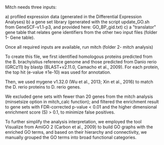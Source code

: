 Mitch needs three inputs: 

a) profiled expression data (generated in the Differential Expression Analyses)
b) a gene set library (generated with the script update_GO.sh from GeneSCF-v1.1-p3, and provided here: GO_BP_gid.txt)
c) a "translator" gene table that relates gene identifiers from the other two input files (folder 1- Gene table). 

Once all required inputs are available, run mitch (folder 2- mitch analysis) 




To create this file, we first identified homologous proteins predicted from the B. brachyistius reference genome and those predicted
from Danio rerio (GRCz11) by blastp (BLAST+v2.11.0, Camacho et al., 2009). For each protein,
the top hit (e-value ≤1e-10) was used for annotation. 

Then, we used mygene v1.32.0 (Wu et al., 2013; Xin et al., 2016) to match the D. rerio proteins to D. rerio genes.


We excluded gene sets with fewer than 20 genes from the mitch analysis (minsetsize option in
mitch_calc function); and filtered the enrichment result to gene sets with FDR-corrected p-value
< 0.01 and the higher dimensional enrichment score (S) > 0.1, to minimize false positives. 

To further simplify the analysis interpretation, we employed the tool Visualize from AmiGO 2
(Carbon et al., 2009) to build GO graphs with the enriched GO terms, and based on their
hierarchy and connectivity, we manually grouped the GO terms into broad functional categories.
